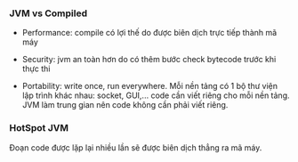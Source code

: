 ### JVM vs Compiled

- Performance: compile có lợi thế do được biên dịch trực tiếp thành mã máy

- Security: jvm an toàn hơn do có thêm bước check bytecode trước khi thực thi

- Portability: write once, run everywhere. Mỗi nền tảng có 1 bộ thư viện lập trình khác nhau: socket, GUI,... code cần viết riêng cho mỗi nền tảng. JVM làm trung gian nên code không cần phải viết riêng.

### HotSpot JVM

Đoạn code được lặp lại nhiều lần sẽ được biên dịch thẳng ra mã máy.
